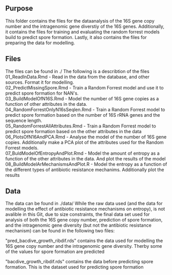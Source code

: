 ## Purpose
This folder contains the files for the dataanalysis of the 16S gene copy number and the intragenomic gene diverstiy of the 16S genes. Additionally, it contains the files for training and evaluating the random forrest models build to predict spore formation.
Lastly, it also contains the files for preparing the data for modelling.

## Files
The files can be found in ./ 
The following is a describtion of the files 
01_ReadInData.Rmd                       -   Read in the data from the database, and other sources. Format it for modelling.  
02_PredictMissingSpore.Rmd              -   Train a Random Forrest model and use it to predict spore formation for NAN's.  
03_BuildModelOfN16S.Rmd                 -   Model the number of 16S gene copies as a function of other attributes in the data.  
04_RandomForrestOnlyN16sSeqlen.Rmd      -   Train a Random Forrest model to predict spore formation based on the number of 16S rRNA genes and the sequence length.  
05_RandomForrestAllAttributes.Rmd       -   Train a Random Forrest model to predict spore formation based on the other attributes in the data  
06_PlotsOfN16AndPCA.Rmd                 -   Analyse the model of the number of 16S gene copies. Additionally make a PCA plot of the attributes used for the Random Forrest models.  
07_BuldModelOfEntropyAndPlot.Rmd        -   Model the amount of entropy as a function of the other attributes in the data. And plot the results of the model  
08_BuildModelArMechanismsAndPlot.R      -   Model the entropy as a function of the different types of antibiotic resistance mechanims. Additionally plot the results  

## Data
The data can be found in ./data/
While the raw data used (and the data for modelling the effect of antibiotic resistance mechanisms on entropy), is not avalible in this Git, due to size constraints, the final data set used for analysis of both the 16S gene copy number, prediction of spore formation, and the intragenomic gene diversity (but not the antibiotic resistance mechanism) can be found in the following two files:

"pred_bacdive_growth_ribdif.rds" contains the data used for modelling the 16S gene copy number and the intragenomic gene diversity. Therby some of the values for spore formation are predicted

"bacdive_growth_ribdif.rds" contains the data before predicting spore formation. This is the dataset used for predicting spore formation

